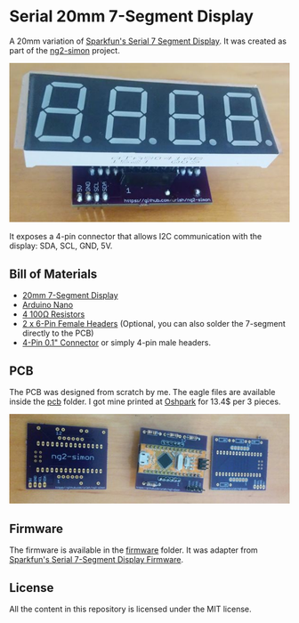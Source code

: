 # Serial 20mm 7-Segment Display

A 20mm variation of [Sparkfun's Serial 7 Segment Display](https://www.sparkfun.com/products/11442). 
It was created as part of the [ng2-simon](https://medium.com/@urish/building-simon-with-angular2-iot-fceb78bb18e5) project. 

![20mm 7-segment display assembled](photos/20mm-7segment.jpg)

It exposes a 4-pin connector that allows I2C communication with the display: SDA, SCL, GND, 5V.

## Bill of Materials

* [20mm 7-Segment Display](https://www.sparkfun.com/products/11442)
* [Arduino Nano](http://www.dx.com/p/new-nano-v3-0-module-atmega328p-au-improved-version-for-arduino-yellow-369070)
* [4 100Ω Resistors](https://www.sparkfun.com/products/13761)
* [2 x 6-Pin Female Headers](https://www.sparkfun.com/products/11894) (Optional, you can also solder the 7-segment directly to the PCB)
* [4-Pin 0.1" Connector](https://www.sparkfun.com/products/8231) or simply 4-pin male headers.

## PCB

The PCB was designed from scratch by me. The eagle files are available inside the [pcb](pcb/) folder.
I got mine printed at [Oshpark](https://www.oshpark.com) for 13.4$ per 3 pieces.

![20mm 7-segment display PCM](photos/pcb.jpg)

## Firmware

The firmware is available in the [firmware](firmware/) folder. 
It was adapter from [Sparkfun's Serial 7-Segment Display Firmware](https://github.com/sparkfun/Serial7SegmentDisplay/tree/master/firmware/Serial%207-Segment%20Display/Serial_7_Segment_Display_Firmware).

## License

All the content in this repository is licensed under the MIT license.

